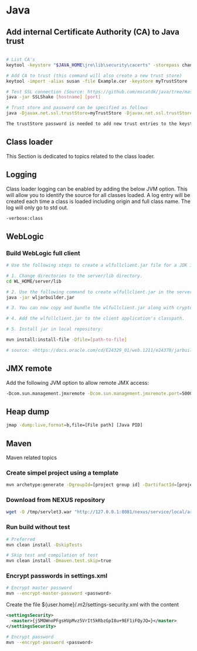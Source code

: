 # Java

## Add internal Certificate Authority (CA) to Java trust

````bash

# List CA's
keytool -keystore "$JAVA_HOME\jre\lib\security\cacerts" -storepass changeit -list

# Add CA to trust (this command will also create a new trust store)
keytool -import -alias susan -file Example.cer -keystore myTrustStore

# Test SSL connection (Source: https://github.com/mscatdk/java/tree/master/SSLShake)
java -jar SSLShake [hostname] [port]

# Trust store and password can be specified as follows
java -Djavax.net.ssl.trustStore=myTrustStore -Djavax.net.ssl.trustStorePassword=demodemo -jar SSLShake [hostname] 443

The trustStore password is needed to add new trust entries to the keystore and validate the integrity of the keystore. The trustStore password should be protected.
````

## Class loader

This Section is dedicated to topics related to the class loader.

## Logging

Class loader logging can be enabled by adding the below JVM option. This will allow you to identify the source for all classes loaded. A log entry will be created each time a class is loaded including origin and full class name. The log will only go to std out.

````bash
-verbose:class
````

## WebLogic

### Build WebLogic full client

````bash
# Use the following steps to create a wlfullclient.jar file for a JDK 1.7 client application:

# 1. Change directories to the server/lib directory. 
cd WL_HOME/server/lib

# 2. Use the following command to create wlfullclient.jar in the server/lib directory: 
java -jar wljarbuilder.jar

# 3. You can now copy and bundle the wlfullclient.jar along with cryptoj.jar with client applications. The wlfullclient.jar and cryptoj.jar must be kept in the same directory as the wlfullcient.jar references cryptoj.jar in its manifest Class-Path.

# 4. Add the wlfullclient.jar to the client application's classpath.

# 5. Install jar in local repository:

mvn install:install-file -Dfile=[path-to-file]

# source: <https://docs.oracle.com/cd/E24329_01/web.1211/e24378/jarbuilder.htm#SACLT239>
````

## JMX remote

Add the following JVM option to allow remote JMX access:

````bash
-Dcom.sun.management.jmxremote -Dcom.sun.management.jmxremote.port=5000 -Dcom.sun.management.jmxremote.authenticate=false -Dcom.sun.management.jmxremote.ssl=false'
````

## Heap dump

````bash
jmap -dump:live,format=b,file=[File path] [Java PID]​
````

## Maven

Maven related topics

### Create simpel project using a template

````bash
mvn archetype:generate -DgroupId=[project group id] -DartifactId=[project name] -DarchetypeArtifactId=maven-archetype-quickstart -DinteractiveMode=false
````

### Download from NEXUS repository

````bash
wget -O /tmp/servlet3.war "http://127.0.0.1:8081/nexus/service/local/artifact/maven/redirect?r=snapshots&g=com.msc.web&a=servlet3&v=0.0.1-SNAPSHOT&p=war"
````

### Run build without test

````bash
# Preferred
mvn clean install -DskipTests

# Skip test and compilation of test
mvn clean install -Dmaven.test.skip=true
````

### Encrypt passwords in settings.xml

````bash
# Encrypt master password
mvn --encrypt-master-password <password>
````

Create the file ${user.home}/.m2/settings-security.xml with the content

````xml
<settingsSecurity>
  <master>{jSMOWnoPFgsHVpMvz5VrIt5kRbzGpI8u+9EF1iFQyJQ=}</master>
</settingsSecurity>
````

````bash
# Encrypt password
mvn --encrypt-password <password>
````
